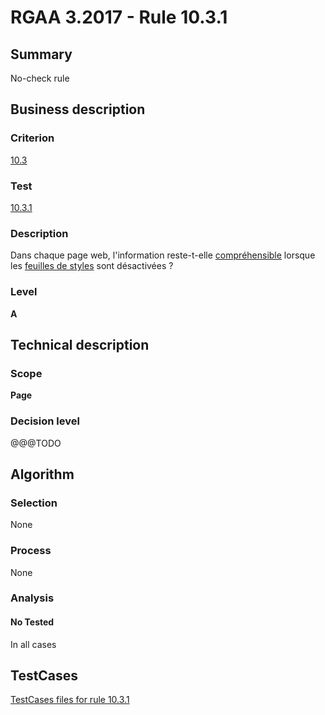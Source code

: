 # RGAA 3.2017 - Rule 10.3.1

## Summary
No-check rule


## Business description

### Criterion
[10.3](http://references.modernisation.gouv.fr/rgaa-accessibilite/criteres.html#crit-10-3)

### Test
[10.3.1](http://references.modernisation.gouv.fr/rgaa-accessibilite/criteres.html#test-10-3-1)

### Description
<div lang="fr">Dans chaque page web, l'information reste-t-elle <a href="http://references.modernisation.gouv.fr/rgaa-accessibilite/glossaire.html#comprhensible-ordre-de-lecture">compr&#xE9;hensible</a> lorsque les <a href="http://references.modernisation.gouv.fr/rgaa-accessibilite/glossaire.html#feuille-de-style">feuilles de styles</a> sont d&#xE9;sactiv&#xE9;es&nbsp;?</div>

### Level
**A**


## Technical description

### Scope
**Page**

### Decision level
@@@TODO


## Algorithm

### Selection
None

### Process
None

### Analysis

#### No Tested
In all cases


##  TestCases

[TestCases files for rule 10.3.1](https://github.com/Asqatasun/Asqatasun/tree/develop/rules/rules-rgaa3.2017/src/test/resources/testcases/rgaa32017/Rgaa32017Rule100301/)


